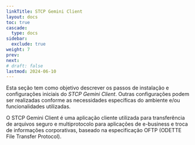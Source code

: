 ```yaml
---
linkTitle: STCP Gemini Client
layout: docs
toc: true
cascade:
  type: docs
sidebar:
  exclude: true
weight: 7
prev:
next:
# draft: false
lastmod: 2024-06-10
---
```

Esta seção tem como objetivo descrever os passos de instalação e configurações iniciais do *STCP Gemini Client*. Outras configurações podem ser realizadas conforme as necessidades específicas do ambiente e/ou funcionalidades utilizadas.

O STCP Gemini Client é uma aplicação cliente utilizada para transferência de arquivos seguro e multiprotocolo para aplicações de e-business e troca de informações corporativas, baseado na especificação OFTP (ODETTE File Transfer Protocol).

